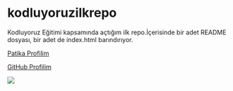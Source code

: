 # kodluyoruzilkrepo
Kodluyoruz Eğitimi kapsamında açtığım ilk repo.İçerisinde bir adet README dosyası, bir adet de index.html barındırıyor.

[Patika Profilim](https://app.patika.dev/yasinvelioglu)

[GitHub Profilim](https://github.com/YasinVelioglu)

![](https://www.google.com/url?sa=i&url=https%3A%2F%2Fmedium.com%2F%40kodluyoruz&psig=AOvVaw0LhS44cfWqCMidxinpr1z5&ust=1649806651039000&source=images&cd=vfe&ved=0CAcQjRxqFwoTCMjMqcCYjfcCFQAAAAAdAAAAABAD)

